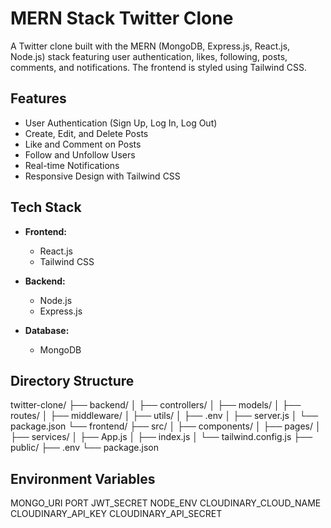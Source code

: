 # MERN Stack Twitter Clone

A Twitter clone built with the MERN (MongoDB, Express.js, React.js, Node.js) stack featuring user authentication, likes, following, posts, comments, and notifications. The frontend is styled using Tailwind CSS.

## Features

- User Authentication (Sign Up, Log In, Log Out)
- Create, Edit, and Delete Posts
- Like and Comment on Posts
- Follow and Unfollow Users
- Real-time Notifications
- Responsive Design with Tailwind CSS

## Tech Stack

- **Frontend:**
  - React.js
  - Tailwind CSS

- **Backend:**
  - Node.js
  - Express.js

- **Database:**
  - MongoDB

## Directory Structure
twitter-clone/
├── backend/
│   ├── controllers/
│   ├── models/
│   ├── routes/
│   ├── middleware/
│   ├── utils/
│   ├── .env
│   ├── server.js
│   └── package.json
└── frontend/
    ├── src/
    │   ├── components/
    │   ├── pages/
    │   ├── services/
    │   ├── App.js
    │   ├── index.js
    │   └── tailwind.config.js
    ├── public/
    ├── .env
    └── package.json
## Environment Variables
MONGO_URI
PORT
JWT_SECRET
NODE_ENV
CLOUDINARY_CLOUD_NAME
CLOUDINARY_API_KEY
CLOUDINARY_API_SECRET
